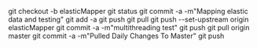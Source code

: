 git checkout -b elasticMapper
git status
git commit -a -m"Mapping elastic data and testing"
git add -a
git push
git pull
git push --set-upstream origin elasticMapper
git commit -a -m"multithreading test"
git push
git pull origin master
git commit -a -m"Pulled Daily Changes To Master"
git push

